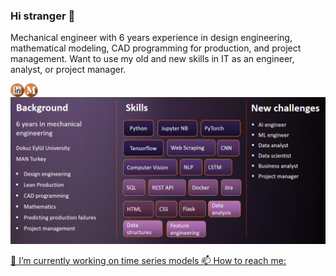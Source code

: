 ### Hi stranger 👋

Mechanical engineer with 6 years experience in design engineering, mathematical modeling, CAD programming for production, and project management. Want to use my old and new skills in IT as an engineer, analyst, or project manager.

<a href="https://www.linkedin.com/in/aktumut/"><img align="left" alt="Umut Aktas Linkedin" href="https://www.linkedin.com/in/aktumut/" width="22px" src="https://github.com/aktumut/Portfolio/blob/main/static/assets/linkedin.png" /> <a href="https://www.linkedin.com/in/aktumut/"><img align="left" alt="Umut Aktas Linkedin" href="https://umutaktas.medium.com/" width="22px" src="https://github.com/aktumut/Portfolio/blob/main/static/assets/medium.png" />

 <p></>

![alt text](https://github.com/aktumut/Portfolio/blob/main/static/assets/background.PNG)

  🔭 I’m currently working on time series models
  📫 How to reach me:

<!--
**aktumut/aktumut** is a ✨ _special_ ✨ repository because its `README.md` (this file) appears on your GitHub profile.

Here are some ideas to get you started:

- 🔭 I’m currently working on ...
- 🌱 I’m currently learning ...
- 👯 I’m looking to collaborate on ...
- 🤔 I’m looking for help with ...
- 💬 Ask me about ...
- 📫 How to reach me: ...
- 😄 Pronouns: ...
- ⚡ Fun fact: ...
-->

